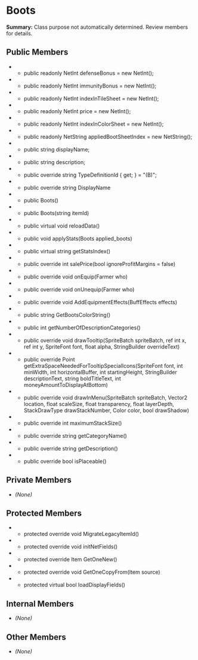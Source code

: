 # Boots

**Summary:** Class purpose not automatically determined. Review members for details.

## Public Members
- - public readonly NetInt defenseBonus = new NetInt();
- - public readonly NetInt immunityBonus = new NetInt();
- - public readonly NetInt indexInTileSheet = new NetInt();
- - public readonly NetInt price = new NetInt();
- - public readonly NetInt indexInColorSheet = new NetInt();
- - public readonly NetString appliedBootSheetIndex = new NetString();
- - public string displayName;
- - public string description;
- - public override string TypeDefinitionId { get; } = "(B)";
- - public override string DisplayName
- - public Boots()
- - public Boots(string itemId)
- - public virtual void reloadData()
- - public void applyStats(Boots applied_boots)
- - public virtual string getStatsIndex()
- - public override int salePrice(bool ignoreProfitMargins = false)
- - public override void onEquip(Farmer who)
- - public override void onUnequip(Farmer who)
- - public override void AddEquipmentEffects(BuffEffects effects)
- - public string GetBootsColorString()
- - public int getNumberOfDescriptionCategories()
- - public override void drawTooltip(SpriteBatch spriteBatch, ref int x, ref int y, SpriteFont font, float alpha, StringBuilder overrideText)
- - public override Point getExtraSpaceNeededForTooltipSpecialIcons(SpriteFont font, int minWidth, int horizontalBuffer, int startingHeight, StringBuilder descriptionText, string boldTitleText, int moneyAmountToDisplayAtBottom)
- - public override void drawInMenu(SpriteBatch spriteBatch, Vector2 location, float scaleSize, float transparency, float layerDepth, StackDrawType drawStackNumber, Color color, bool drawShadow)
- - public override int maximumStackSize()
- - public override string getCategoryName()
- - public override string getDescription()
- - public override bool isPlaceable()

## Private Members
- *(None)*

## Protected Members
- - protected override void MigrateLegacyItemId()
- - protected override void initNetFields()
- - protected override Item GetOneNew()
- - protected override void GetOneCopyFrom(Item source)
- - protected virtual bool loadDisplayFields()

## Internal Members
- *(None)*

## Other Members
- *(None)*
